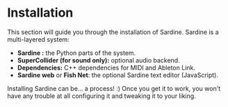 # Installation

This section will guide you through the installation of Sardine.
Sardine is a multi-layered system:
- **Sardine :** the Python parts of the system.
- **SuperCollider (for sound only):** optional audio backend.
- **Dependencies:** C++ dependencies for MIDI and Ableton Link.
- **Sardine web** or **Fish Net**: the optional Sardine text editor (JavaScript).

Installing Sardine can be... a process! :) Once you get it to work, you won't have
any trouble at all configuring it and tweaking it to your liking.
